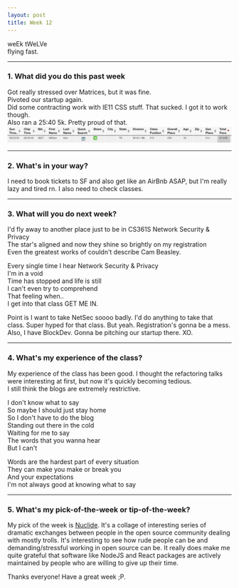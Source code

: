 ```yaml
---
layout: post
title: Week 12
---
```



weEk tWeLVe   
flying fast.

---
### 1. What did you do this past week  

Got really stressed over Matrices, but it was fine.   
Pivoted our startup again.   
Did some contracting work with IE11 CSS stuff. That sucked. I got it to work though.  
Also ran a 25:40 5k. Pretty proud of that.
![Longhorn Run](https://raw.githubusercontent.com/copperstick6/copperstick6.github.io/master/images/longhornrun.png)

---

### 2. What's in your way?

I need to book tickets to SF and also get like an AirBnb ASAP, but I'm really lazy and tired rn. I also need to check classes.

---

### 3. What will you do next week?

I'd fly away to another place just to be in CS361S Network Security & Privacy  
The star's aligned and now they shine so brightly on my registration  
Even the greatest works of couldn't describe Cam Beasley.

Every single time I hear Network Security & Privacy  
I'm in a void  
Time has stopped and life is still  
I can't even try to comprehend  
That feeling when..  
I get into that class GET ME IN.

Point is I want to take NetSec soooo badly. I'd do anything to take that class. Super hyped for that class. But yeah. Registration's gonna be a mess.  
Also, I have BlockDev. Gonna be pitching our startup there. XO.

---

### 4. What's my experience of the class?

My experience of the class has been good. I thought the refactoring talks were interesting at first, but now it's quickly becoming tedious.  
I still think the blogs are extremely restrictive.

I don't know what to say  
So maybe I should just stay home  
So I don't have to do the blog    
Standing out there in the cold  
Waiting for me to say  
The words that you wanna hear  
But I can't  

Words are the hardest part of every situation  
They can make you make or break you  
And your expectations  
I'm not always good at knowing what to say  


---
### 5. What's my pick-of-the-week or tip-of-the-week?

My pick of the week is [Nuclide](https://nuclide.io/). It's a collage of interesting series of dramatic exchanges between people in the open source community dealing with mostly trolls. It's interesting to see how rude people can be and demanding/stressful working in open source can be. It really does make me quite grateful that software like NodeJS and React packages are actively maintained by people who are willing to give up their time.

Thanks everyone! Have a great week ;P.
